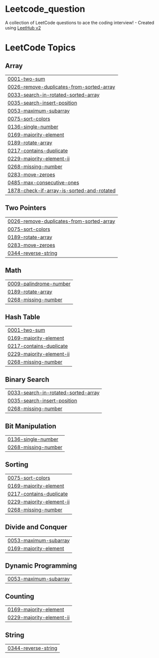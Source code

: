 # Leetcode_question
A collection of LeetCode questions to ace the coding interview! - Created using [LeetHub v2](https://github.com/arunbhardwaj/LeetHub-2.0)

<!---LeetCode Topics Start-->
# LeetCode Topics
## Array
|  |
| ------- |
| [0001-two-sum](https://github.com/AvishiktaDutta/Leetcode_question/tree/master/0001-two-sum) |
| [0026-remove-duplicates-from-sorted-array](https://github.com/AvishiktaDutta/Leetcode_question/tree/master/0026-remove-duplicates-from-sorted-array) |
| [0033-search-in-rotated-sorted-array](https://github.com/AvishiktaDutta/Leetcode_question/tree/master/0033-search-in-rotated-sorted-array) |
| [0035-search-insert-position](https://github.com/AvishiktaDutta/Leetcode_question/tree/master/0035-search-insert-position) |
| [0053-maximum-subarray](https://github.com/AvishiktaDutta/Leetcode_question/tree/master/0053-maximum-subarray) |
| [0075-sort-colors](https://github.com/AvishiktaDutta/Leetcode_question/tree/master/0075-sort-colors) |
| [0136-single-number](https://github.com/AvishiktaDutta/Leetcode_question/tree/master/0136-single-number) |
| [0169-majority-element](https://github.com/AvishiktaDutta/Leetcode_question/tree/master/0169-majority-element) |
| [0189-rotate-array](https://github.com/AvishiktaDutta/Leetcode_question/tree/master/0189-rotate-array) |
| [0217-contains-duplicate](https://github.com/AvishiktaDutta/Leetcode_question/tree/master/0217-contains-duplicate) |
| [0229-majority-element-ii](https://github.com/AvishiktaDutta/Leetcode_question/tree/master/0229-majority-element-ii) |
| [0268-missing-number](https://github.com/AvishiktaDutta/Leetcode_question/tree/master/0268-missing-number) |
| [0283-move-zeroes](https://github.com/AvishiktaDutta/Leetcode_question/tree/master/0283-move-zeroes) |
| [0485-max-consecutive-ones](https://github.com/AvishiktaDutta/Leetcode_question/tree/master/0485-max-consecutive-ones) |
| [1878-check-if-array-is-sorted-and-rotated](https://github.com/AvishiktaDutta/Leetcode_question/tree/master/1878-check-if-array-is-sorted-and-rotated) |
## Two Pointers
|  |
| ------- |
| [0026-remove-duplicates-from-sorted-array](https://github.com/AvishiktaDutta/Leetcode_question/tree/master/0026-remove-duplicates-from-sorted-array) |
| [0075-sort-colors](https://github.com/AvishiktaDutta/Leetcode_question/tree/master/0075-sort-colors) |
| [0189-rotate-array](https://github.com/AvishiktaDutta/Leetcode_question/tree/master/0189-rotate-array) |
| [0283-move-zeroes](https://github.com/AvishiktaDutta/Leetcode_question/tree/master/0283-move-zeroes) |
| [0344-reverse-string](https://github.com/AvishiktaDutta/Leetcode_question/tree/master/0344-reverse-string) |
## Math
|  |
| ------- |
| [0009-palindrome-number](https://github.com/AvishiktaDutta/Leetcode_question/tree/master/0009-palindrome-number) |
| [0189-rotate-array](https://github.com/AvishiktaDutta/Leetcode_question/tree/master/0189-rotate-array) |
| [0268-missing-number](https://github.com/AvishiktaDutta/Leetcode_question/tree/master/0268-missing-number) |
## Hash Table
|  |
| ------- |
| [0001-two-sum](https://github.com/AvishiktaDutta/Leetcode_question/tree/master/0001-two-sum) |
| [0169-majority-element](https://github.com/AvishiktaDutta/Leetcode_question/tree/master/0169-majority-element) |
| [0217-contains-duplicate](https://github.com/AvishiktaDutta/Leetcode_question/tree/master/0217-contains-duplicate) |
| [0229-majority-element-ii](https://github.com/AvishiktaDutta/Leetcode_question/tree/master/0229-majority-element-ii) |
| [0268-missing-number](https://github.com/AvishiktaDutta/Leetcode_question/tree/master/0268-missing-number) |
## Binary Search
|  |
| ------- |
| [0033-search-in-rotated-sorted-array](https://github.com/AvishiktaDutta/Leetcode_question/tree/master/0033-search-in-rotated-sorted-array) |
| [0035-search-insert-position](https://github.com/AvishiktaDutta/Leetcode_question/tree/master/0035-search-insert-position) |
| [0268-missing-number](https://github.com/AvishiktaDutta/Leetcode_question/tree/master/0268-missing-number) |
## Bit Manipulation
|  |
| ------- |
| [0136-single-number](https://github.com/AvishiktaDutta/Leetcode_question/tree/master/0136-single-number) |
| [0268-missing-number](https://github.com/AvishiktaDutta/Leetcode_question/tree/master/0268-missing-number) |
## Sorting
|  |
| ------- |
| [0075-sort-colors](https://github.com/AvishiktaDutta/Leetcode_question/tree/master/0075-sort-colors) |
| [0169-majority-element](https://github.com/AvishiktaDutta/Leetcode_question/tree/master/0169-majority-element) |
| [0217-contains-duplicate](https://github.com/AvishiktaDutta/Leetcode_question/tree/master/0217-contains-duplicate) |
| [0229-majority-element-ii](https://github.com/AvishiktaDutta/Leetcode_question/tree/master/0229-majority-element-ii) |
| [0268-missing-number](https://github.com/AvishiktaDutta/Leetcode_question/tree/master/0268-missing-number) |
## Divide and Conquer
|  |
| ------- |
| [0053-maximum-subarray](https://github.com/AvishiktaDutta/Leetcode_question/tree/master/0053-maximum-subarray) |
| [0169-majority-element](https://github.com/AvishiktaDutta/Leetcode_question/tree/master/0169-majority-element) |
## Dynamic Programming
|  |
| ------- |
| [0053-maximum-subarray](https://github.com/AvishiktaDutta/Leetcode_question/tree/master/0053-maximum-subarray) |
## Counting
|  |
| ------- |
| [0169-majority-element](https://github.com/AvishiktaDutta/Leetcode_question/tree/master/0169-majority-element) |
| [0229-majority-element-ii](https://github.com/AvishiktaDutta/Leetcode_question/tree/master/0229-majority-element-ii) |
## String
|  |
| ------- |
| [0344-reverse-string](https://github.com/AvishiktaDutta/Leetcode_question/tree/master/0344-reverse-string) |
<!---LeetCode Topics End-->